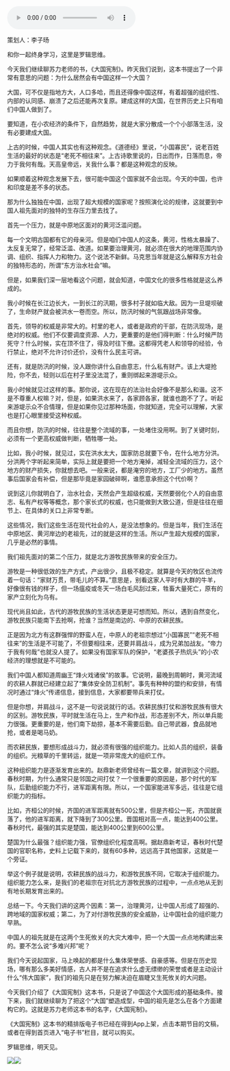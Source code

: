 <audio src="http://igetoss.cdn.igetget.com/mp3/201805/28/201805281446591484362439.mp3" controls="controls">您的浏览器不支持 audio 标签。</audio><p>策划人：李子旸</p><p>和你一起终身学习，这里是罗辑思维。</p><p>今天我们继续聊苏力老师的书，《大国宪制》。昨天我们说到，这本书提出了一个非常有意思的问题：为什么居然会有中国这样一个大国？</p><p>大国，可不仅是指地方大，人口多哈，而且还得像中国这样，有着超强的组织性、内部的认同感、崩溃了之后还能再次复原。建成这样的大国，在世界历史上只有咱们中国人做到了。</p><p>要知道，在小农经济的条件下，自然趋势，就是大家分散成一个个小部落生活，没有必要建成大国。</p><p>上古的时候，中国人其实也有这种观念。《道德经》里说，“小国寡民”，说老百姓生活的最好的状态是“老死不相往来”。上古诗歌里说的，日出而作，日落而息，帝力于我何有哉。天高皇帝远，关我什么事？都是这种观念的反映。</p><p>如果顺着这种观念发展下去，很可能中国这个国家就不会出现。今天的中国，也许和印度是差不多的状态。</p><p>那为什么独独在中国，出现了超大规模的国家呢？按照演化论的规律，这就要到中国人祖先面对的独特的生存压力里去找了。</p><p>首先一个压力，就是中原地区面对的黄河泛滥问题。</p><p>每一个文明古国都有它的母亲河。但是咱们中国人的这条，黄河，性格太暴躁了、太反复无常了，经常泛滥、改道。如果要治理黄河，就必须在很大的地理范围内协调、组织、指挥人力和物力。这个说法不新鲜。马克思当年就是这么解释东方社会的独特形态的，所谓“东方治水社会”嘛。</p><p>但是，如果我们深一层地看这个问题，就会知道，中国文化的很多性格就是这么养成的。</p><p>我小时候在长江边长大，一到长江的汛期，很多村子就如临大敌。因为一旦堤坝破了，生命财产就会被洪水一卷而空。所以，防汛时候的气氛跟战场非常像。</p><p>首先，领导的权威是非常大的。村里的老人，或者是政府的干部，在防汛现场，是绝对的权威。他们不仅要调度资源、人力，更重要的是他们得判断：什么时候严防死守？什么时候，实在顶不住了，得及时往下撤。这都得凭老人和领导的经验，令行禁止，绝对不允许讨价还价，没有什么民主可讲。</p><p>还有，就是防汛的时候，没人跟你讲什么自由意志，什么私有财产。该上大堤抢险，你不去，轻则以后在村子里没法混了，重则绑起来游堤示众。</p><p>我小时候就见过这样的事。那你说，这在现在的法治社会好像不是那么和谐。这不是不尊重人权嘛？对，但是，如果洪水来了，各家顾各家，就谁也跑不了了。听起来游堤示众不合情理，但是如果你见过那种场面，你就知道，完全可以理解，大家也是打心眼里接受这种权威。</p><p>而且你想，防汛的时候，往往是整个流域的事，一处堵住没用啊。到了关键时刻，必须有一个更高权威做判断，牺牲哪一处。</p><p>比如，我小时候，就见过，实在洪水太大，国家防总就要下令，在什么地方分洪。分洪两个字听起来简单，实际上就是要把一个地方淹掉，减轻全流域的压力，这个地方的财产损失，你就想去吧。一般来说，都是淹穷的地方，工厂少的地方。虽然事后国家会有补偿，但是那毕竟是家园破碎啊，谁愿意承担这个代价啊？</p><p>说到这儿你就明白了，治水社会，天然会产生超级权威，天然要弱化个人的自由意志、私有产权等等概念，那个家长式的权威，也只能做到大致公道，但是往往在细节上、在具体的关口上非常专断。</p><p>这些情况，我们这些生活在现代社会的人，是没法想象的。但是当年，我们生活在中原地区、黄河岸边的老祖先，过的就是这样的生活。所以产生超大规模的国家，几乎是必然的事情。</p><p>我们祖先面对的第二个压力，就是北方游牧民族带来的安全压力。</p><p>游牧是一种很低效的生产方式，产出很少，且极不稳定。就算是今天的牧区也流传着一句话：“家财万贯，带毛儿的不算。”意思是，别看这家人平时有大群的牛羊，好像很有钱的样子，但一场瘟疫或冬天一场白毛风刮过来，牲畜大量死亡，原有的家产立刻化为乌有。</p><p>现代尚且如此，古代的游牧民族的生活状态更是可想而知。所以，遇到自然变化，游牧民族只能南下去抢啊，抢谁？当然是南边的、中原的农耕民族。</p><p>正是因为北方有这群强悍的野蛮人在，中原人的老祖宗想过“小国寡民”“老死不相往来”的生活是不可能了，不但要相往来，还要并肩战斗，成为兄弟加战友。“帝力于我有何哉”也就没人提了。如果没有国家军队的保护，“老婆孩子热炕头”的小农经济的理想就是不可能的。</p><p>我们中国人都知道周幽王“烽火戏诸侯”的故事。它说明，最晚到周朝时，黄河流域的农耕人群就已经建立起了“集体安全防卫机制”。事先有种种的盟约和安排，有情况时通过“烽火”传递信息，接到信息，大家都要带兵来打仗。</p><p>但是你想，并肩战斗，这不是一句说说就行的话。农耕民族打仗和游牧民族有很大的区别。游牧民族，平时就生活在马上，生产和作战，形态差别不大，所以单兵能力很强。更重要的是，他们南下劫掠，基本不需要后勤。自己带武器，食品就地抢，或者是喝马奶。</p><p>而农耕民族，要想形成战斗力，就必须有很强的组织能力。比如人员的组织，装备的组织。光粮草的千里转运，就是一项非常庞大的组织工作。</p><p>这种组织能力是逐渐发育出来的。赵鼎新老师曾经有一篇文章，就讲到这个问题。春秋时期，为什么通常只是邻国之间打仗？一个很重要的原因是，那个时代的军队，后勤组织能力不行，进军距离有限。所以，一个国家能进军多远，往往是它组织能力的指标。</p><p>比如，齐桓公的时候，齐国的进军距离就有500公里，但是齐桓公一死，齐国就衰落了，他的进军距离，就下降到了300公里。晋国相对高一点，能达到400公里。春秋时代，最强的其实是楚国，能达到400公里到600公里。</p><p>楚国为什么最强？组织能力强，官僚组织化程度高啊。据赵鼎新考证，春秋时代楚国的官职名称，史料上记载下来的，就有60多种，远远高于其他国家，这就是一个旁证。</p><p>举这个例子就是说明，农耕民族的战斗力，和游牧民族不同，它取决于组织能力。组织能力怎么来，是我们的老祖宗在对抗北方游牧民族的过程中，一点点地从无到有地长期发育出来的。</p><p>总结一下。今天我们讲的这两个因素：第一，治理黄河，让中国人形成了超强的、跨地域的国家权威；第二，为了对付游牧民族的安全威胁，让中国社会的组织能力早熟。</p><p>中国人的祖先就是在这两个生死攸关的大灾大难中，把一个大国一点点地构建出来的。要不怎么说“多难兴邦”呢？</p><p>我们今天说起国家，马上唤起的都是什么集体荣誉感、自豪感等。但是在历史现场，哪有那么多美好情感，古人并不是在追求什么虚无缥缈的荣誉或者是主动设计什么“伟大国家”，我们的祖先只是在努力解决迫在眉睫又生死攸关的大问题。</p><p>今天我们介绍了《大国宪制》这本书，只是说了中国这个大国形成的基础条件。接下来，我们就继续聊为了把这个“大国”塑造成型，中国的祖先是怎么在各个方面建构它的。这就是苏力老师这本书的名字，《大国宪制》。</p><p>《大国宪制》这本书的精排版电子书已经在得到App上架，点击本期节目的文稿，或者在得到首页进入“电子书”栏目，就可以购买。</p><p>罗辑思维，明天见。</p><img src="https://piccdn.igetget.com/img/201806/20/201806200935513076532239.jpg" /><img src="https://piccdn.igetget.com/img/201805/28/201805281708412137521119.jpg" />